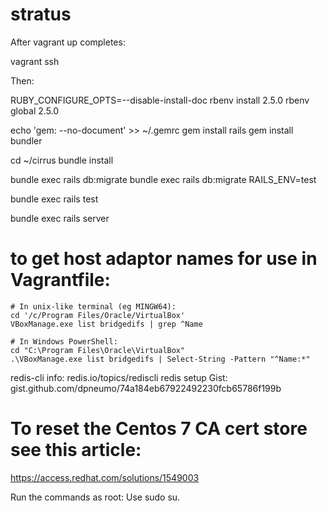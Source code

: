 # stratus

After vagrant up completes:

vagrant ssh

Then:

RUBY_CONFIGURE_OPTS=--disable-install-doc rbenv install 2.5.0
rbenv global 2.5.0


echo 'gem: --no-document' >> ~/.gemrc
gem install rails
gem install bundler

cd ~/cirrus
bundle install

bundle exec rails db:migrate
bundle exec rails db:migrate RAILS_ENV=test

bundle exec rails test

bundle exec rails server


# to get host adaptor names for use in Vagrantfile:
```
# In unix-like terminal (eg MINGW64):
cd '/c/Program Files/Oracle/VirtualBox'
VBoxManage.exe list bridgedifs | grep ^Name
```

```
# In Windows PowerShell:
cd "C:\Program Files\Oracle\VirtualBox"
.\VBoxManage.exe list bridgedifs | Select-String -Pattern "^Name:*"
```

redis-cli info:  redis.io/topics/rediscli
redis setup Gist: gist.github.com/dpneumo/74a184eb67922492230fcb65786f199b


# To reset the Centos 7 CA cert store see this article:
https://access.redhat.com/solutions/1549003

Run the commands as root: Use sudo su.
